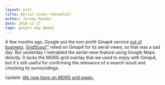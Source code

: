 ```yaml
---
layout: post
title: Aerial views reënabled!
author: Jeremy Reeder
date: 2018-11-17
tags: google map gmap4
---
```


A few months ago, Google put the non-profit Gmap4 service [out of
business][gmap4-rip]. [GridScout™][gridscout] relied on Gmap4 for its aerial
views, so that was a sad day. But yesterday I reënabled the aerial-view feature
using Google Maps directly. It lacks the MGRS-grid overlay that we used to
enjoy with Gmap4, but it's still useful for confirming the relevance of a
search result and checking its surroundings.

*Update: [We now have an MGRS grid again.][update]*


[gmap4-rip]: 2018/08/30/google-killed-gmap4.html
[gridscout]: /
[update]:    2020/05/22/now-using-gissurfer.html
